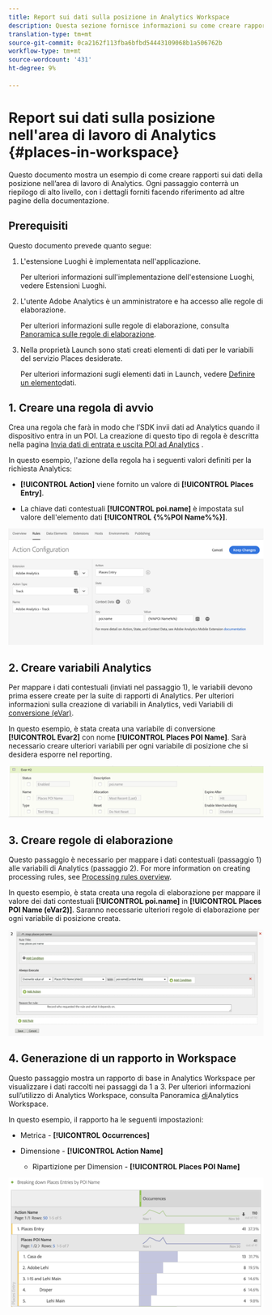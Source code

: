 ```yaml
---
title: Report sui dati sulla posizione in Analytics Workspace
description: Questa sezione fornisce informazioni su come creare rapporti sui dati sulla posizione in Analytics Workspace.
translation-type: tm+mt
source-git-commit: 0ca2162f113fba6bfbd54443109068b1a506762b
workflow-type: tm+mt
source-wordcount: '431'
ht-degree: 9%

---
```



# Report sui dati sulla posizione nell&#39;area di lavoro di Analytics {#places-in-workspace}

Questo documento mostra un esempio di come creare rapporti sui dati della posizione nell’area di lavoro di Analytics. Ogni passaggio conterrà un riepilogo di alto livello, con i dettagli forniti facendo riferimento ad altre pagine della documentazione.

## Prerequisiti  

Questo documento prevede quanto segue:

1. L&#39;estensione Luoghi è implementata nell&#39;applicazione.

   Per ulteriori informazioni sull&#39;implementazione dell&#39;estensione Luoghi, vedere Estensioni [](/help/places-ext-aep-sdks/places-extension/places-extension.md)Luoghi.

1. L&#39;utente Adobe Analytics  è un amministratore e ha accesso alle regole di elaborazione.

   Per ulteriori informazioni sulle regole di elaborazione, consulta [Panoramica sulle regole di elaborazione](https://docs.adobe.com/content/help/it-IT/analytics/admin/admin-tools/processing-rules/processing-rules.html).

1. Nella proprietà Launch sono stati creati elementi di dati per le variabili del servizio Places desiderate.

   Per ulteriori informazioni sugli elementi dati in Launch, vedere [Definire un elemento](/help/use-places-launch-workflow/define-data-elements.md)dati.


## 1. Creare una regola di avvio

Crea una regola che farà in modo che l’SDK invii dati ad Analytics quando il dispositivo entra in un POI. La creazione di questo tipo di regola è descritta nella pagina [Invia dati di entrata e uscita POI ad Analytics](/help/use-places-with-other-solutions/places-adobe-analytics/use-places-adobe-analytics.md) .

In questo esempio, l&#39;azione della regola ha i seguenti valori definiti per la richiesta Analytics:

* **[!UICONTROL Action]** viene fornito un valore di **[!UICONTROL Places Entry]**.

* La chiave dati contestuali **[!UICONTROL poi.name]** è impostata sul valore dell&#39;elemento dati **[!UICONTROL {%%POI Name%%}]**.

![&quot;imposta un&#39;azione&quot;](/help/assets/pt-setAction.png)

## 2. Creare variabili Analytics

Per mappare i dati contestuali (inviati nel passaggio 1), le variabili devono prima essere create per la suite di rapporti di Analytics. Per ulteriori informazioni sulla creazione di variabili in Analytics, vedi Variabili di [conversione (eVar)](https://docs.adobe.com/content/help/en/analytics/implementation/analytics-basics/ref-conversion-variables-evar.html).

In questo esempio, è stata creata una variabile di conversione **[!UICONTROL Evar2]** con nome **[!UICONTROL Places POI Name]**. Sarà necessario creare ulteriori variabili per ogni variabile di posizione che si desidera esporre nel reporting.

![&quot;create una variabile di analisi&quot;](/help/assets/aa-evar.png)

## 3. Creare regole di elaborazione

Questo passaggio è necessario per mappare i dati contestuali (passaggio 1) alle variabili di Analytics (passaggio 2). For more information on creating processing rules, see [Processing rules overview](https://docs.adobe.com/content/help/it-IT/analytics/admin/admin-tools/processing-rules/processing-rules.html).

In questo esempio, è stata creata una regola di elaborazione per mappare il valore dei dati contestuali **[!UICONTROL poi.name]** in **[!UICONTROL Places POI Name (eVar2)]**. Saranno necessarie ulteriori regole di elaborazione per ogni variabile di posizione creata.

![&quot;create una regola di elaborazione&quot;](/help/assets/aa-processing-rule.png)

## 4. Generazione di un rapporto in Workspace

Questo passaggio mostra un rapporto di base in Analytics Workspace per visualizzare i dati raccolti nei passaggi da 1 a 3. Per ulteriori informazioni sull’utilizzo di Analytics Workspace, consulta Panoramica [di](https://docs.adobe.com/content/help/it-IT/analytics/analyze/analysis-workspace/home.translate.html)Analytics Workspace.

In questo esempio, il rapporto ha le seguenti impostazioni:

* Metrica - **[!UICONTROL Occurrences]**

* Dimensione - **[!UICONTROL Action Name]**

   * Ripartizione per Dimension - **[!UICONTROL Places POI Name]**

![&quot;create a report in workspace&quot;](/help/assets/aa-workspace.png)
